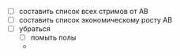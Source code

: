 - [ ] составить список всех стримов от АВ
- [ ] составить список экономическому росту  АВ
- [ ] убраться
   - [ ] помыть полы 
   - 